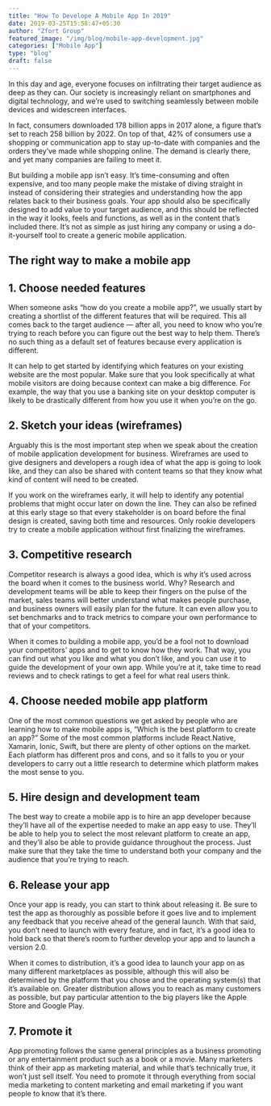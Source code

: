 ```yaml
---
title: "How To Develope A Mobile App In 2019"
date: 2019-03-25T15:58:47+05:30
author: "Zfort Group"
featured_image: "/img/blog/mobile-app-development.jpg"
categories: ["Mobile App"]
type: "blog"
draft: false
---
```

<p>In this day and age, everyone focuses on infiltrating their target audience as deep as they can. Our society is increasingly reliant on smartphones and digital technology, and we’re used to switching seamlessly between mobile devices and widescreen interfaces.</p>
<p>In fact, consumers downloaded 178 billion apps in 2017 alone, a figure that’s set to reach 258 billion by 2022. On top of that, 42% of consumers use a shopping or communication app to stay up-to-date with companies and the orders they’ve made while shopping online. The demand is clearly there, and yet many companies are failing to meet it.</p>
<p>But building a mobile app isn’t easy. It’s time-consuming and often expensive, and too many people make the mistake of diving straight in instead of considering their strategies and understanding how the app relates back to their business goals.
Your app should also be specifically designed to add value to your target audience, and this should be reflected in the way it looks, feels and functions, as well as in the content that’s included there. It’s not as simple as just hiring any company or using a do-it-yourself tool to create a generic mobile application.</p>

<h2>The right way to make a mobile app</h2>

<h2>1. Choose needed features</h2>
<p>When someone asks “how do you create a mobile app?”, we usually start by creating a shortlist of the different features that will be required. This all comes back to the target audience — after all, you need to know who you’re trying to reach before you can figure out the best way to help them. There’s no such thing as a default set of features because every application is different.</p>
<p>It can help to get started by identifying which features on your existing website are the most popular. Make sure that you look specifically at what mobile visitors are doing because context can make a big difference. For example, the way that you use a banking site on your desktop computer is likely to be drastically different from how you use it when you’re on the go.</p>

<h2>2. Sketch your ideas (wireframes)</h2>
<p>Arguably this is the most important step when we speak about the creation of mobile application development for business. Wireframes are used to give designers and developers a rough idea of what the app is going to look like, and they can also be shared with content teams so that they know what kind of content will need to be created.</p>
<p>If you work on the wireframes early, it will help to identify any potential problems that might occur later on down the line. They can also be refined at this early stage so that every stakeholder is on board before the final design is created, saving both time and resources. Only rookie developers try to create a mobile application without first finalizing the wireframes.</p>

<h2>3. Competitive research</h2>
<p>Competitor research is always a good idea, which is why it’s used across the board when it comes to the business world. Why? Research and development teams will be able to keep their fingers on the pulse of the market, sales teams will better understand what makes people purchase, and business owners will easily plan for the future. It can even allow you to set benchmarks and to track metrics to compare your own performance to that of your competitors.</p>
<p>When it comes to building a mobile app, you’d be a fool not to download your competitors’ apps and to get to know how they work. That way, you can find out what you like and what you don’t like, and you can use it to guide the development of your own app. While you’re at it, take time to read reviews and to check ratings to get a feel for what real users think.</p>

<h2>4. Choose needed mobile app platform</h2>
<p>One of the most common questions we get asked by people who are learning how to make mobile apps is, “Which is the best platform to create an app?” Some of the most common platforms include React.Native, Xamarin, Ionic, Swift, but there are plenty of other options on the market. Each platform has different pros and cons, and so it falls to you or your developers to carry out a little research to determine which platform makes the most sense to you.</p>

<h2>5. Hire design and development team</h2>
<p>The best way to create a mobile app is to hire an app developer because they’ll have all of the expertise needed to make an app easy to use. They’ll be able to help you to select the most relevant platform to create an app, and they’ll also be able to provide guidance throughout the process. Just make sure that they take the time to understand both your company and the audience that you’re trying to reach.</p>

<h2>6. Release your app</h2>
<p>Once your app is ready, you can start to think about releasing it. Be sure to test the app as thoroughly as possible before it goes live and to implement any feedback that you receive ahead of the general launch. With that said, you don’t need to launch with every feature, and in fact, it’s a good idea to hold back so that there’s room to further develop your app and to launch a version 2.0.</p>
<p>When it comes to distribution, it’s a good idea to launch your app on as many different marketplaces as possible, although this will also be determined by the platform that you chose and the operating system(s) that it’s available on. Greater distribution allows you to reach as many customers as possible, but pay particular attention to the big players like the Apple Store and Google Play.</p>

<h2>7. Promote it</h2>
<p>App promoting follows the same general principles as a business promoting or any entertainment product such as a book or a movie. Many marketers think of their app as marketing material, and while that’s technically true, it won’t just sell itself. You need to promote it through everything from social media marketing to content marketing and email marketing if you want people to know that it’s there.</p>